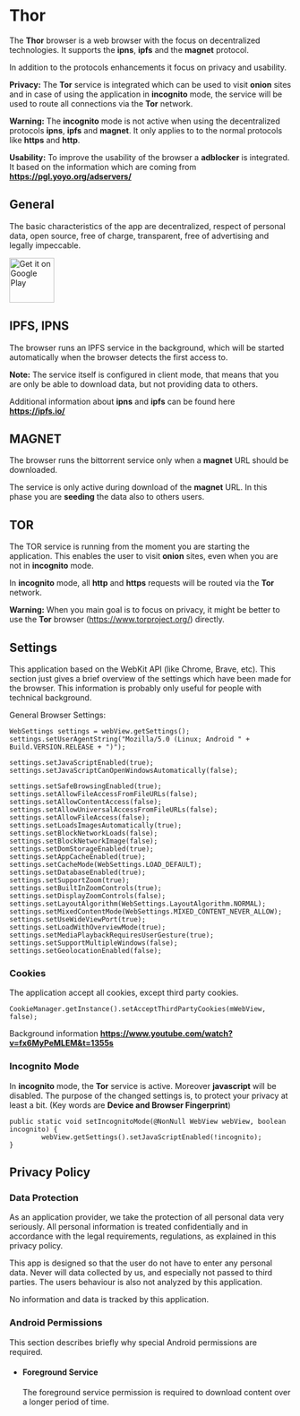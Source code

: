 # Thor
The **Thor** browser is a web browser with the focus on decentralized technologies.
It supports the **ipns**, **ipfs** and the **magnet** protocol.

In addition to the protocols enhancements it focus on privacy and usability.

**Privacy:**
The **Tor** service is integrated which can be used to visit **onion** 
sites and in case of using the application in **incognito** mode, the service will be used to 
route all connections via the **Tor** network.

**Warning:** 
The **incognito** mode is not active when using the decentralized protocols
**ipns**, **ipfs** and **magnet**. It only applies to to the normal protocols like **https** and **http**.

**Usability:**
To improve the usability of the browser a **adblocker** is integrated.
It based on the information which are coming from **https://pgl.yoyo.org/adservers/**


## General
The basic characteristics of the app are decentralized, respect of personal data,
open source, free of charge, transparent, free of advertising and legally impeccable.

[<img src="https://play.google.com/intl/en_us/badges/images/generic/en-play-badge.png"
     alt="Get it on Google Play"
     height="80">](https://play.google.com/store/apps/details?id=threads.thor)

## IPFS, IPNS
The browser runs an IPFS service in the background, which will be started automatically when
the browser detects the first access to. 

**Note:** 
The service itself is configured in client mode, that means that you are only be able
to download data, but not providing data to others.

Additional information about **ipns** and **ipfs** can be found here **https://ipfs.io/**

## MAGNET
The browser runs the bittorrent service only when a **magnet** URL should be downloaded.

The service is only active during download of the **magnet** URL. In this phase you are **seeding** 
the data also to others users.

## TOR
The TOR service is running from the moment you are starting the application. This enables
the user to visit **onion** sites, even when you are not in **incognito** mode.

In **incognito** mode, all **http** and **https** requests will be routed via the **Tor** network.

**Warning:** 
When you main goal is to focus on privacy, it might be better to use the 
**Tor** browser (https://www.torproject.org/) directly.

## Settings
This application based on the WebKit API (like Chrome, Brave, etc). This section just gives
a brief overview of the settings which have been made for the browser.
This information is probably only useful for people with technical background.


General Browser Settings:
```
WebSettings settings = webView.getSettings();
settings.setUserAgentString("Mozilla/5.0 (Linux; Android " + Build.VERSION.RELEASE + ")");

settings.setJavaScriptEnabled(true);
settings.setJavaScriptCanOpenWindowsAutomatically(false);

settings.setSafeBrowsingEnabled(true);
settings.setAllowFileAccessFromFileURLs(false);
settings.setAllowContentAccess(false);
settings.setAllowUniversalAccessFromFileURLs(false);
settings.setAllowFileAccess(false);
settings.setLoadsImagesAutomatically(true);
settings.setBlockNetworkLoads(false);
settings.setBlockNetworkImage(false);
settings.setDomStorageEnabled(true);
settings.setAppCacheEnabled(true);
settings.setCacheMode(WebSettings.LOAD_DEFAULT);
settings.setDatabaseEnabled(true);
settings.setSupportZoom(true);
settings.setBuiltInZoomControls(true);
settings.setDisplayZoomControls(false);
settings.setLayoutAlgorithm(WebSettings.LayoutAlgorithm.NORMAL);
settings.setMixedContentMode(WebSettings.MIXED_CONTENT_NEVER_ALLOW);
settings.setUseWideViewPort(true);
settings.setLoadWithOverviewMode(true);
settings.setMediaPlaybackRequiresUserGesture(true);
settings.setSupportMultipleWindows(false);
settings.setGeolocationEnabled(false);
```

### Cookies
The application accept all cookies, except third party cookies.

```
CookieManager.getInstance().setAcceptThirdPartyCookies(mWebView, false);
```

Background information **https://www.youtube.com/watch?v=fx6MyPeMLEM&t=1355s**


### Incognito Mode
In **incognito** mode, the **Tor** service is active. Moreover **javascript** will be
disabled. The purpose of the changed settings is, to protect your privacy at least a bit. 
(Key words are **Device and Browser Fingerprint**)

```
public static void setIncognitoMode(@NonNull WebView webView, boolean incognito) {
        webView.getSettings().setJavaScriptEnabled(!incognito);
}

```


## Privacy Policy

### Data Protection
<p>As an application provider, we take the protection of all personal data very seriously.
                All personal information is treated confidentially and in accordance with the legal
                requirements,
                regulations, as explained in this privacy policy.
            </p>
            <p>This app is designed so that the user do not have to enter any personal data.
                Never will data collected by us, and especially not passed to third parties.
                The users behaviour is also not analyzed by this application.
            </p>
<p>No information and data is tracked by this application.</p>

### Android Permissions
<p>This section describes briefly why special Android permissions are required.
            </p>
            <ul>
                <li>
                    <h4>Foreground Service</h4>
                    <p>The foreground service permission is required to download content over a
                        longer period of time.
                    </p>
                </li>
            </ul>